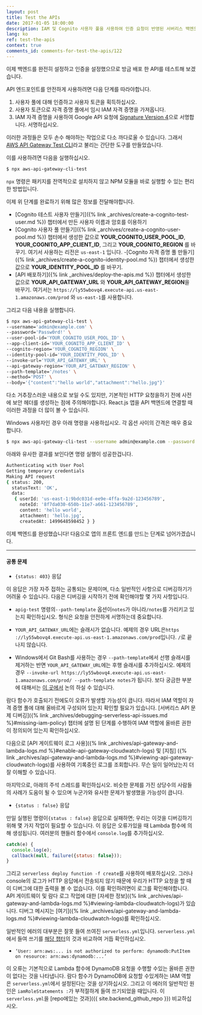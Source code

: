 ```yaml
---
layout: post
title: Test the APIs
date: 2017-01-05 18:00:00
description: IAM 및 Cognito 사용자 풀을 사용하여 인증 요청이 반영된 서버리스 백엔드 API를 테스트하려면 몇 단계를 수행해야합니다. 먼저 사용자 풀을 사용하여 인증하여 사용자 토큰을 생성합니다. 그런 다음 사용자 토큰을 사용하여 자격 증명 풀을 사용하여 임시 IAM 자격 증명을 가져옵니다. 마지막으로 IAM 자격 증명으로 API를 서명(Signature Version 4) 처리하여 요청합니다. 이 프로세스를 단순화하기 위해 "aws-api-gateway-cli-test" 도구를 사용할 것입니다.
lang: ko
ref: test-the-apis
context: true
comments_id: comments-for-test-the-apis/122
---
```


이제 백엔드를 완전히 설정하고 인증을 설정했으므로 방금 배포 한 API를 테스트해 보겠습니다.

API 엔드포인트를 안전하게 사용하려면 다음 단계를 따라야합니다.

1. 사용자 풀에 대해 인증하고 사용자 토큰을 획득하십시오.
2. 사용자 토큰으로 자격 증명 풀에서 임시 IAM 자격 증명을 가져옵니다.
3. IAM 자격 증명을 사용하여 Google API 요청에 [Signature Version 4](http://docs.aws.amazon.com/general/latest/gr/signature-version-4.html으로)으로 서명합니다.
   서명하십시오.

이러한 과정들은 모두 손수 해야하는 작업으로 다소 까다로울 수 있습니다. 그래서 [AWS API Gateway Test CLI](https://github.com/AnomalyInnovations/aws-api-gateway-cli-test)라고 불리는 간단한 도구를 만들었습니다.

이를 사용하려면 다음을 실행하십시오.

```bash
$ npx aws-api-gateway-cli-test
```

`npx` 명령은 패키지를 전역적으로 설치하지 않고 NPM 모듈을 바로 실행할 수 있는 편리한 방법입니다.

이제 위 단계를 완료하기 위해 많은 정보를 전달해야합니다.

- [Cognito 테스트 사용자 만들기]({% link _archives/create-a-cognito-test-user.md %}) 챕터에서 만든 사용자 이름과 암호를 이용하기
- [Cognito 사용자 풀 만들기]({% link _archives/create-a-cognito-user-pool.md %}) 챕터에서 생성한 값으로 **YOUR_COGNITO_USER_POOL_ID**, **YOUR_COGNITO_APP_CLIENT_ID**, 그리고 **YOUR_COGNITO_REGION** 를 바꾸기. 여기서 사용하는 리전은 `us-east-1` 입니다. -[Cognito 자격 증명 풀 만들기]({% link _archives/create-a-cognito-identity-pool.md %}) 챕터에서 생성한 값으로 **YOUR_IDENTITY_POOL_ID** 를 바꾸기.
- [API 배포하기]({% link _archives/deploy-the-apis.md %}) 챕터에서 생성한 값으로 **YOUR_API_GATEWAY_URL** 와 **YOUR_API_GATEWAY_REGION**을 바꾸기. 여기서는 `https://ly55wbovq4.execute-api.us-east-1.amazonaws.com/prod` 와 `us-east-1`를 사용합니다.

그리고 다음 내용을 실행합니다.

```bash
$ npx aws-api-gateway-cli-test \
--username='admin@example.com' \
--password='Passw0rd!' \
--user-pool-id='YOUR_COGNITO_USER_POOL_ID' \
--app-client-id='YOUR_COGNITO_APP_CLIENT_ID' \
--cognito-region='YOUR_COGNITO_REGION' \
--identity-pool-id='YOUR_IDENTITY_POOL_ID' \
--invoke-url='YOUR_API_GATEWAY_URL' \
--api-gateway-region='YOUR_API_GATEWAY_REGION' \
--path-template='/notes' \
--method='POST' \
--body='{"content":"hello world","attachment":"hello.jpg"}'
```

다소 거추장스러운 내용으로 보일 수도 있지만, 기본적인 HTTP 요청을하기 전에 사전에 보안 헤더를 생성하는 점에 주의해야합니다. React.js 앱을 API 백엔드에 연결할 때 이러한 과정을 더 많이 볼 수 있습니다.

Windows 사용자인 경우 아래 명령을 사용하십시오. 각 옵션 사이의 간격은 매우 중요합니다.

```bash
$ npx aws-api-gateway-cli-test --username admin@example.com --password Passw0rd! --user-pool-id YOUR_COGNITO_USER_POOL_ID --app-client-id YOUR_COGNITO_APP_CLIENT_ID --cognito-region YOUR_COGNITO_REGION --identity-pool-id YOUR_IDENTITY_POOL_ID --invoke-url YOUR_API_GATEWAY_URL --api-gateway-region YOUR_API_GATEWAY_REGION --path-template /notes --method POST --body "{\"content\":\"hello world\",\"attachment\":\"hello.jpg\"}"
```

아래와 유사한 결과를 보인다면 명령 실행이 성공한겁니다.

```bash
Authenticating with User Pool
Getting temporary credentials
Making API request
{ status: 200,
  statusText: 'OK',
  data:
   { userId: 'us-east-1:9bdc031d-ee9e-4ffa-9a2d-123456789',
     noteId: '8f7da030-650b-11e7-a661-123456789',
     content: 'hello world',
     attachment: 'hello.jpg',
     createdAt: 1499648598452 } }
```

이제 백엔드를 완성했습니다! 다음으로 앱의 프론트 엔드를 만드는 단계로 넘어가겠습니다.

---

#### 공통 문제

- `{status: 403}` 응답

이 응답은 가장 자주 접하는 공통되는 문제이며, 다소 일반적인 사항으로 디버깅하기가 어려울 수 있습니다. 다음은 디버깅을 시작하기 전에 확인해야할 몇 가지 사항입니다.

- `apig-test` 명령의`--path-template` 옵션이`notes`가 아니라`/notes`를 가리키고 있는지 확인하십시오. 형식은 요청을 안전하게 서명하는데 중요합니다.

- `YOUR_API_GATEWAY_URL`에는 슬래시가 없습니다. 예제의 경우 URL은`https ://ly55wbovq4.execute-api.us-east-1.amazonaws.com/prod`입니다. `/`로 끝나지 않습니다.

- Windows에서 Git Bash를 사용하는 경우 `--path-template`에서 선행 슬래시를 제거하는 반면 `YOUR_API_GATEWAY_URL`에는 후행 슬래시를 추가하십시오. 예제의 경우 `--invoke-url https://ly55wbovq4.execute-api.us-east-1.amazonaws.com/prod/ --path-template notes`가 됩니다. 보다 궁금한 부분에 대해서는 [이 곳에서](https://github.com/AnomalyInnovations/serverless-stack-com/issues/112#issuecomment-345996566) 논의 하실 수 있습니다.

람다 함수가 호출되기 전에도이 오류가 발생할 가능성이 큽니다. 따라서 IAM 역할이 자격 증명 풀에 대해 올바르게 구성되어 있는지 확인할 필요가 있습니다. [서버리스 API 문제 디버깅]({% link _archives/debugging-serverless-api-issues.md %}#missing-iam-policy) 챕터에 설명 된 단계를 수행하여 IAM 역할에 올바른 권한이 정의되어 있는지 확인하십시오.

다음으로 [API 게이트웨이 로그 사용]({% link _archives/api-gateway-and-lambda-logs.md %}#enable-api-gateway-cloudwatch-logs) 및 [지침] ({% link _archives/api-gateway-and-lambda-logs.md %}#viewing-api-gateway-cloudwatch-logs)를 사용하여 기록중인 로그를 조회합니다. 무슨 일이 일어났는지 더 잘 이해할 수 있습니다.

마지막으로, 아래의 주석 스레드를 확인하십시오. 비슷한 문제를 가진 상당수의 사람들의 사례가 도움이 될 수 있으며 누군가와 유사한 문제가 발생했을 가능성이 큽니다.

- `{status : false}` 응답

만일 실행된 명령이`{status : false}` 응답으로 실패하면; 우리는 이것을 디버깅하기 위해 몇 가지 작업이 필요할 수 있습니다. 이 응답은 오류가있을 때 Lambda 함수에 의해 생성됩니다. 여러분의 핸들러 함수에서 `console.log`를 추가하십시오.

```js
catch(e) {
  console.log(e);
  callback(null, failure({status: false}));
}
```

그리고 `serverless deploy function -f create`를 사용하여 배포하십시오. 그러나 console의 로그가 HTTP 응답에서 전송되지 않기 때문에 우리가 HTTP 요청을 할 때 이 디버그에 대한 출력을 볼 수 없습니다. 이를 확인하려면이 로그를 확인해야합니다. API 게이트웨이 및 람다 로그 작업에 대한 [자세한 정보]({% link _archives/api-gateway-and-lambda-logs.md %}#viewing-lambda-cloudwatch-logs)가 있습니다. 디버그 메시지는 [여기]({% link _archives/api-gateway-and-lambda-logs.md %}#viewing-lambda-cloudwatch-logs)를 확인하십시오.

일반적인 에러의 대부분은 잘못 들여 쓰여진 `serverless.yml`입니다. `serverless.yml`에서 들여 쓰기를 [해당 챕터](https://github.com/AnomalyInnovations/serverless-stack-demo-api/blob/master/serverless.yml)의 것과 비교하여 거듭 확인하십시오.

- `‘User: arn:aws:... is not authorized to perform: dynamodb:PutItem on resource: arn:aws:dynamodb:...’`

이 오류는 기본적으로 Lambda 함수에 DynamoDB 요청을 수행할 수있는 올바른 권한이 없다는 것을 나타냅니다. 람다 함수가 DynamoDB에 요청할 수있게하는 IAM 역할은 `serverless.yml`에서 설정된다는 것을 상기하십시오. 그리고 이 에러의 일반적인 원인은 `iamRoleStatements :`가 부적절하게 들여 쓰기되었을 때입니다. 이 `serverless.yml`을 [repo에있는 것과]({{ site.backend_github_repo }}) 비교하십시오.

